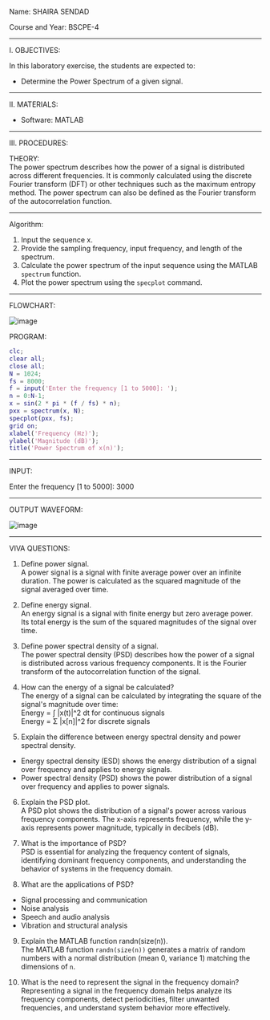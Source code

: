 

Name:  SHAIRA SENDAD

Course and Year:  BSCPE-4

---

I. OBJECTIVES:  

In this laboratory exercise, the students are expected to:  
- Determine the Power Spectrum of a given signal.  

---

II. MATERIALS:  

- Software: MATLAB  

---

III. PROCEDURES:  

THEORY:  
The power spectrum describes how the power of a signal is distributed across different frequencies. It is commonly calculated using the discrete Fourier transform (DFT) or other techniques such as the maximum entropy method. The power spectrum can also be defined as the Fourier transform of the autocorrelation function.  

---

Algorithm:  

1. Input the sequence x.  
2. Provide the sampling frequency, input frequency, and length of the spectrum.  
3. Calculate the power spectrum of the input sequence using the MATLAB `spectrum` function.  
4. Plot the power spectrum using the `specplot` command.  

---
FLOWCHART:

![image](https://github.com/user-attachments/assets/c9cbf11d-5e35-48e5-9569-dd39219bccdd)



PROGRAM:  

```matlab
clc; 
clear all; 
close all; 
N = 1024; 
fs = 8000; 
f = input('Enter the frequency [1 to 5000]: '); 
n = 0:N-1; 
x = sin(2 * pi * (f / fs) * n); 
pxx = spectrum(x, N); 
specplot(pxx, fs); 
grid on; 
xlabel('Frequency (Hz)'); 
ylabel('Magnitude (dB)'); 
title('Power Spectrum of x(n)'); 
```

---

INPUT:  

Enter the frequency [1 to 5000]: 3000  

---

OUTPUT WAVEFORM:  

![image](https://github.com/user-attachments/assets/33e7222e-2826-4e56-9043-1b3f887c348f)

 

---

VIVA QUESTIONS:  

1. Define power signal.  
A power signal is a signal with finite average power over an infinite duration. The power is calculated as the squared magnitude of the signal averaged over time.  

2. Define energy signal.  
An energy signal is a signal with finite energy but zero average power. Its total energy is the sum of the squared magnitudes of the signal over time.  

3. Define power spectral density of a signal.  
The power spectral density (PSD) describes how the power of a signal is distributed across various frequency components. It is the Fourier transform of the autocorrelation function of the signal.  

4. How can the energy of a signal be calculated?  
The energy of a signal can be calculated by integrating the square of the signal's magnitude over time:  
Energy = ∫ |x(t)|^2 dt for continuous signals  
Energy = Σ |x[n]|^2 for discrete signals  

5. Explain the difference between energy spectral density and power spectral density.  
- Energy spectral density (ESD) shows the energy distribution of a signal over frequency and applies to energy signals.  
- Power spectral density (PSD) shows the power distribution of a signal over frequency and applies to power signals.  

6. Explain the PSD plot.  
A PSD plot shows the distribution of a signal's power across various frequency components. The x-axis represents frequency, while the y-axis represents power magnitude, typically in decibels (dB).  

7. What is the importance of PSD?  
PSD is essential for analyzing the frequency content of signals, identifying dominant frequency components, and understanding the behavior of systems in the frequency domain.  

8. What are the applications of PSD?  
- Signal processing and communication  
- Noise analysis  
- Speech and audio analysis  
- Vibration and structural analysis  

9. Explain the MATLAB function randn(size(n)).  
The MATLAB function `randn(size(n))` generates a matrix of random numbers with a normal distribution (mean 0, variance 1) matching the dimensions of `n`.  

10. What is the need to represent the signal in the frequency domain?  
Representing a signal in the frequency domain helps analyze its frequency components, detect periodicities, filter unwanted frequencies, and understand system behavior more effectively.

